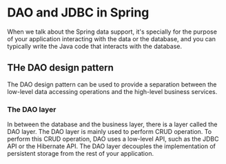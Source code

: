 # DAO and JDBC in Spring

When we talk about the Spring data support, it's specially for the purpose of your application interacting with the data
or the database, and you can typically write the Java code that interacts with the database.

## THe DAO design pattern

The DAO design pattern can be used to provide a separation between the low-level data accessing operations and the
high-level business services.

### The DAO layer

In between the database and the business layer, there is a layer called the DAO layer.
The DAO layer is mainly used to perform CRUD operation.
To perform this CRUD operation, DAO uses a low-level API, such as the JDBC API or the Hibernate API.
The DAO layer decouples the implementation of persistent storage from the rest of your application.
